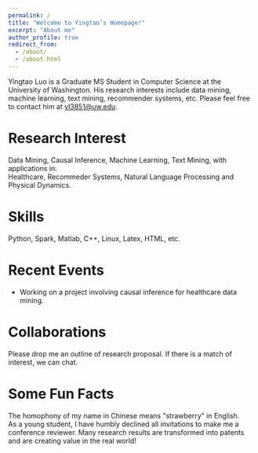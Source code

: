 ```yaml
---
permalink: /
title: "Welcome to Yingtao’s Homepage!"
excerpt: "About me"
author_profile: true
redirect_from: 
  - /about/
  - /about.html
---
```


Yingtao Luo is a Graduate MS Student in Computer Science at the University of Washington. His research interests include data mining, machine learning, text mining, recommender systems, etc. Please feel free to contact him at yl3851@uw.edu.

Research Interest
=====
Data Mining, Causal Inference, Machine Learning, Text Mining, with applications in:  
Healthcare, Recommeder Systems, Natural Language Processing and Physical Dynamics.

Skills
======
Python, Spark, Matlab, C++, Linux, Latex, HTML, etc.

Recent Events
======
- Working on a project involving causal inference for healthcare data mining.

Collaborations
======
Please drop me an outline of research proposal. If there is a match of interest, we can chat.
  
Some Fun Facts
======
The homophony of my name in Chinese means "strawberry" in English.  
As a young student, I have humbly declined all invitations to make me a conference reviewer.
Many research results are transformed into patents and are creating value in the real world!
